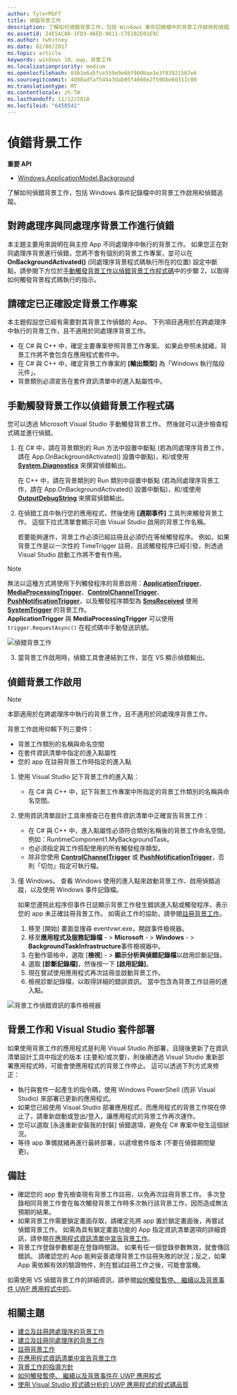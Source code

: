 ```yaml
---
author: TylerMSFT
title: 偵錯背景工作
description: 了解如何偵錯背景工作，包括 Windows 事件記錄檔中的背景工作啟用和偵錯追蹤。
ms.assetid: 24E5AC88-1FD3-46ED-9811-C7E102E01E9C
ms.author: twhitney
ms.date: 02/08/2017
ms.topic: article
keywords: windows 10，uwp，背景工作
ms.localizationpriority: medium
ms.openlocfilehash: 03b1e6a5fce559e9e6bf900bae3e3f83921567e6
ms.sourcegitcommit: 4d88adfaf544a3dab05f4660e2f59bbe60311c00
ms.translationtype: MT
ms.contentlocale: zh-TW
ms.lasthandoff: 11/12/2018
ms.locfileid: "6450541"
---
```

# <a name="debug-a-background-task"></a>偵錯背景工作


**重要 API**
-   [Windows.ApplicationModel.Background](https://msdn.microsoft.com/library/windows/apps/br224847)

了解如何偵錯背景工作，包括 Windows 事件記錄檔中的背景工作啟用和偵錯追蹤。

## <a name="debugging-out-of-process-vs-in-process-background-tasks"></a>對跨處理序與同處理序背景工作進行偵錯
本主題主要用來說明在與主控 App 不同處理序中執行的背景工作。 如果您正在對同處理序背景進行偵錯，您將不會有個別的背景工作專案，並可以在 **OnBackgroundActivated()** (同處理序背景程式碼執行所在的位置) 設定中斷點，請參閱下方位於[手動觸發背景工作以偵錯背景工作程式碼](#trigger-background-tasks-manually-to-debug-background-task-code)中的步驟 2，以取得如何觸發背景程式碼執行的指示。

## <a name="make-sure-the-background-task-project-is-set-up-correctly"></a>請確定已正確設定背景工作專案

本主題假設您已經有需要對其背景工作偵錯的 App。 下列項目適用於在跨處理序中執行的背景工作，且不適用於同處理序背景工作。

-   在 C# 與 C++ 中，確定主要專案參照背景工作專案。 如果此參照未就緒，背景工作將不會包含在應用程式套件中。
-   在 C\# 與 C++ 中，確定背景工作專案的 **\[輸出類型\]** 為「Windows 執行階段元件」。
-   背景類別必須宣告在套件資訊清單中的進入點屬性中。

## <a name="trigger-background-tasks-manually-to-debug-background-task-code"></a>手動觸發背景工作以偵錯背景工作程式碼

您可以透過 Microsoft Visual Studio 手動觸發背景工作。 然後就可以逐步檢查程式碼並進行偵錯。

1.  在 C# 中，請在背景類別的 Run 方法中設置中斷點 (若為同處理序背景工作，請在 App.OnBackgroundActivated() 設置中斷點)，和/或使用 [**System.Diagnostics**](https://msdn.microsoft.com/library/windows/apps/xaml/hh441592.aspx) 來撰寫偵錯輸出。

    在 C++ 中，請在背景類別的 Run 類別中設置中斷點 (若為同處理序背景工作，請在 App.OnBackgroundActivated() 設置中斷點)，和/或使用 [**OutputDebugString**](https://msdn.microsoft.com/library/windows/desktop/aa363362) 來撰寫偵錯輸出。

2.  在偵錯工具中執行您的應用程式，然後使用 **\[週期事件\]** 工具列來觸發背景工作。 這個下拉式清單會顯示可由 Visual Studio 啟用的背景工作名稱。

    若要能夠運作，背景工作必須已經註冊且必須仍在等候觸發程序。 例如，如果背景工作是以一次性的 TimeTrigger 註冊，且該觸發程序已經引發，則透過 Visual Studio 啟動工作將不會有作用。

> [!Note]
> 無法以這種方式將使用下列觸發程序的背景啟用：[**ApplicationTrigger**](https://msdn.microsoft.com/library/windows/apps/windows.applicationmodel.background.applicationtrigger.aspx)、[**MediaProcessingTrigger**](https://msdn.microsoft.com/library/windows/apps/windows.applicationmodel.background.mediaprocessingtrigger.aspx)、[**ControlChannelTrigger**](https://msdn.microsoft.com/library/windows/apps/hh701032)、[**PushNotificationTrigger**](https://msdn.microsoft.com/library/windows/apps/hh700543)，以及觸發程序類型為 [**SmsReceived**](https://msdn.microsoft.com/library/windows/apps/br224839) 使用 [**SystemTrigger**](https://msdn.microsoft.com/library/windows/apps/br224838) 的背景工作。  
> **ApplicationTrigger** 與 **MediaProcessingTrigger** 可以使用 `trigger.RequestAsync()` 在程式碼中手動發送訊號。

![偵錯背景工作](images/debugging-activation.png)

3.  當背景工作啟用時，偵錯工具會連結到工作，並在 VS 顯示偵錯輸出。

## <a name="debug-background-task-activation"></a>偵錯背景工作啟用

> [!NOTE]
> 本節適用於在跨處理序中執行的背景工作，且不適用於同處理序背景工作。

背景工作啟用仰賴下列三要件：

-   背景工作類別的名稱與命名空間
-   在套件資訊清單中指定的進入點屬性
-   您的 app 在註冊背景工作時指定的進入點

1.  使用 Visual Studio 記下背景工作的進入點：

    -   在 C# 與 C++ 中，記下背景工作專案中所指定的背景工作類別的名稱與命名空間。

2.  使用資訊清單設計工具來檢查已在套件資訊清單中正確宣告背景工作：

    -   在 C# 與 C++ 中，進入點屬性必須符合類別名稱後的背景工作命名空間。 例如：RuntimeComponent1.MyBackgroundTask。
    -   也必須指定與工作搭配使用的所有觸發程序類型。
    -   除非您使用 [**ControlChannelTrigger**](https://msdn.microsoft.com/library/windows/apps/hh701032) 或 [**PushNotificationTrigger**](https://msdn.microsoft.com/library/windows/apps/hh700543)，否則「切勿」指定可執行檔。

3.  僅 Windows。 查看 Windows 使用的進入點來啟動背景工作、啟用偵錯追蹤，以及使用 Windows 事件記錄檔。

    如果您遵照此程序但事件日誌顯示背景工作發生錯誤進入點或觸發程序，表示您的 app 未正確註冊背景工作。 如需此工作的協助，請參閱[註冊背景工作](register-a-background-task.md)。

    1.  移至 [開始] 畫面並搜尋 eventvwr.exe，開啟事件檢視器。
    2.  移至**應用程式及服務記錄檔** - &gt; **Microsoft**  - &gt; **Windows**  - &gt; **BackgroundTaskInfrastructure**事件檢視器中。
    3.  在動作窗格中，選取 [**檢視**] - &gt; **顯示分析與偵錯記錄檔**以啟用診斷記錄。
    4.  選取 **\[診斷記錄檔\]**，然後按一下 **\[啟用記錄\]**。
    5.  現在嘗試使用應用程式再次註冊並啟動背景工作。
    6.  檢視診斷記錄檔，以取得詳細的錯誤資訊。 當中包含為背景工作註冊的進入點。

![背景工作偵錯資訊的事件檢視器](images/event-viewer.png)

## <a name="background-tasks-and-visual-studio-package-deployment"></a>背景工作和 Visual Studio 套件部署

如果使用背景工作的應用程式是利用 Visual Studio 所部署，且隨後更新了在資訊清單設計工具中指定的版本 (主要和/或次要)，則後續透過 Visual Studio 重新部署應用程式時，可能會使應用程式的背景工作停止。 這可以透過下列方式來修正：

-   執行與套件一起產生的指令碼，使用 Windows PowerShell (而非 Visual Studio) 來部署已更新的應用程式。
-   如果您已經使用 Visual Studio 部署應用程式，而應用程式的背景工作現在停止了，請重新啟動或登出/登入，讓應用程式的背景工作再次運作。
-   您可以選取 [永遠重新安裝我的封裝] 偵錯選項，避免在 C# 專案中發生這個狀況。
-   等待 app 準備就緒再進行最終部署，以遞增套件版本 (不要在偵錯期間變更)。

## <a name="remarks"></a>備註

-   確認您的 app 會先檢查現有背景工作註冊，以免再次註冊背景工作。 多次登錄相同背景工作會在每次觸發背景工作時多次執行該背景工作，因而造成無法預期的結果。
-   如果背景工作需要鎖定畫面存取，請確定先將 app 置於鎖定畫面後，再嘗試偵錯背景工作。 如需為具有鎖定畫面功能的 App 指定資訊清單選項的詳細資訊，請參閱[在應用程式資訊清單中宣告背景工作](declare-background-tasks-in-the-application-manifest.md)。
-   背景工作登錄參數都是在登錄時驗證。 如果有任一個登錄參數無效，就會傳回錯誤。 請確認您的 App 能夠妥善處理背景工作註冊失敗的狀況；反之，如果 App 需依賴有效的驗證物件，則在嘗試註冊工作之後，可能會當機。

如需使用 VS 偵錯背景工作的詳細資訊，請參閱[如何觸發暫停、 繼續以及背景事件 UWP 應用程式中的](https://msdn.microsoft.com/library/windows/apps/xaml/hh974425.aspx)。

## <a name="related-topics"></a>相關主題

* [建立及註冊跨處理序的背景工作](create-and-register-a-background-task.md)
* [建立及註冊同處理序的背景工作](create-and-register-an-inproc-background-task.md)
* [註冊背景工作](register-a-background-task.md)
* [在應用程式資訊清單中宣告背景工作](declare-background-tasks-in-the-application-manifest.md)
* [背景工作的指導方針](guidelines-for-background-tasks.md)
* [如何觸發暫停、 繼續以及背景事件在 UWP 應用程式](https://msdn.microsoft.com/library/windows/apps/xaml/hh974425.aspx)
* [使用 Visual Studio 程式碼分析的 UWP 應用程式的程式碼品質](https://msdn.microsoft.com/library/windows/apps/xaml/hh441471.aspx)

 

 
